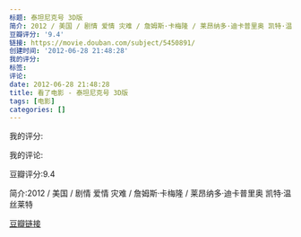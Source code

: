 ```yaml
---
标题: 泰坦尼克号 3D版
简介: 2012 / 美国 / 剧情 爱情 灾难 / 詹姆斯·卡梅隆 / 莱昂纳多·迪卡普里奥 凯特·温丝莱特
豆瓣评分: '9.4'
链接: https://movie.douban.com/subject/5450891/
创建时间: '2012-06-28 21:48:28'
我的评分:
标签:
评论:
date: 2012-06-28 21:48:28
title: 看了电影 - 泰坦尼克号 3D版
tags: [电影]
categories: []
---
```


我的评分:

我的评论:

豆瓣评分:9.4

简介:2012 / 美国 / 剧情 爱情 灾难 / 詹姆斯·卡梅隆 / 莱昂纳多·迪卡普里奥 凯特·温丝莱特

[豆瓣链接](https://movie.douban.com/subject/5450891/)

